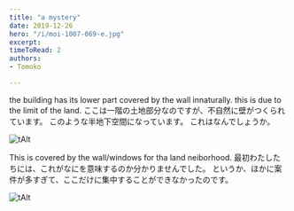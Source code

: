 ```yaml
---
title: "a mystery"
date: 2019-12-26
hero: "/i/moi-1007-069-e.jpg"
excerpt: 
timeToRead: 2
authors:
- Tomoko

---
```


the building has its lower part covered by the wall innaturally.
this is due to the limit of the land.
ここは一階の土地部分なのですが、不自然に壁がつくられています。
このような半地下空間になっています。
これはなんでしょうか。

![tAlt](/i/moi-1007-069.jpg) 

This is covered by the wall/windows for tha land neiborhood.
最初わたしたちには、これがなにを意味するのか分かりませんでした。
というか、ほかに案件が多すぎて、ここだけに集中することができなかったのです。

![tAlt](/i/moi-1007-078.jpg) 